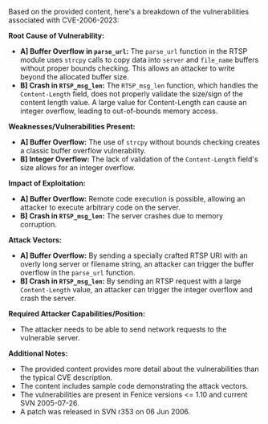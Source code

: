 Based on the provided content, here's a breakdown of the vulnerabilities associated with CVE-2006-2023:

**Root Cause of Vulnerability:**

*   **A] Buffer Overflow in `parse_url`:** The `parse_url` function in the RTSP module uses `strcpy` calls to copy data into `server` and `file_name` buffers without proper bounds checking. This allows an attacker to write beyond the allocated buffer size.
*   **B] Crash in `RTSP_msg_len`:** The `RTSP_msg_len` function, which handles the `Content-Length` field, does not properly validate the size/sign of the content length value. A large value for Content-Length can cause an integer overflow, leading to out-of-bounds memory access.

**Weaknesses/Vulnerabilities Present:**

*   **A] Buffer Overflow:** The use of `strcpy` without bounds checking creates a classic buffer overflow vulnerability.
*   **B] Integer Overflow:**  The lack of validation of the `Content-Length` field's size allows for an integer overflow.

**Impact of Exploitation:**

*   **A] Buffer Overflow:** Remote code execution is possible, allowing an attacker to execute arbitrary code on the server.
*   **B] Crash in `RTSP_msg_len`:**  The server crashes due to memory corruption.

**Attack Vectors:**

*   **A] Buffer Overflow:** By sending a specially crafted RTSP URI with an overly long server or filename string, an attacker can trigger the buffer overflow in the `parse_url` function.
*   **B] Crash in `RTSP_msg_len`:** By sending an RTSP request with a large `Content-Length` value, an attacker can trigger the integer overflow and crash the server.

**Required Attacker Capabilities/Position:**

*   The attacker needs to be able to send network requests to the vulnerable server.

**Additional Notes:**
* The provided content provides more detail about the vulnerabilities than the typical CVE description.
* The content includes sample code demonstrating the attack vectors.
* The vulnerabilities are present in Fenice versions <= 1.10 and current SVN 2005-07-26.
* A patch was released in SVN r353 on 06 Jun 2006.